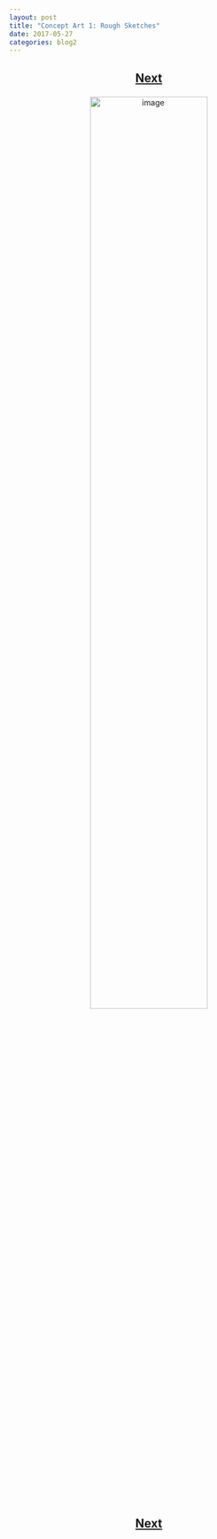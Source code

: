 ```yaml
---
layout: post
title: "Concept Art 1: Rough Sketches"
date: 2017-05-27
categories: blog2
---
```


<h2>
  <p style="text-align:center;">
    <a href="/wingsofthechorus/archive/2017/05/29/conceptart2">Next</a>
  </p>
</h2>

<p style="text-align:center;">
  <img src="/wingsofthechorus/images/conceptart/ca1.png" width="65%" alt="image"/>
</p>

<h2>
  <p style="text-align:center;">
    <a href="/wingsofthechorus/archive/2017/05/29/conceptart2">Next</a>
  </p>
</h2>

